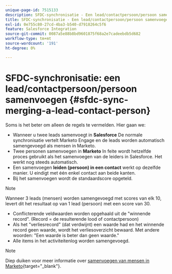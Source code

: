 ```yaml
---
unique-page-id: 7515133
description: SFDC-synchronisatie - Een lead/contactpersoon/persoon samenvoegen - Marketo-documenten - Productdocumentatie
title: SFDC-synchronisatie - Een lead/contactpersoon/persoon samenvoegen
exl-id: 0e755c80-27cd-4ba3-b540-d7918264c5f6
feature: Salesforce Integration
source-git-commit: 0087a5e88b8bd9601875f68a2e7cadeebdb5d682
workflow-type: tm+mt
source-wordcount: '191'
ht-degree: 0%

---
```


# SFDC-synchronisatie: een lead/contactpersoon/persoon samenvoegen {#sfdc-sync-merging-a-lead-contact-person}

Soms is het beter om alleen de regels te vermelden. Hier gaan we:

* Wanneer u twee leads samenvoegt in **Salesforce** De normale synchronisatie vertelt Marketo Engage en de leads worden automatisch samengevoegd als mensen in Marketo.
* Twee personen samenvoegen in **Marketo** In feite wordt hetzelfde proces gebruikt als het samenvoegen van de leiders in Salesforce. Het werkt nog steeds automatisch.
* Een samenvoegen **leiden (persoon) in een contact** werkt op dezelfde manier. U eindigt met één enkel contact aan beide kanten.
* Bij het samenvoegen wordt de standaardscore opgeteld.

>[!NOTE]
>
>Wanneer 3 leads (mensen) worden samengevoegd met scores van elk 10, levert dit het resultaat op van 1 lead (persoon) met een score van 30.

* Conflicterende veldwaarden worden opgehaald uit de &quot;winnende record&quot;. (Record = de resulterende lood of contactpersoon)
* Als het &quot;verliesrecord&quot; (dat verdwijnt) een waarde had en het winnende record geen waarde, wordt het verliesoverzicht bewaard. Met andere woorden: &quot;Een waarde is beter dan geen waarde.&quot;
* Alle items in het activiteitenlog worden samengevoegd.

>[!NOTE]
>
>Diep duiken voor meer informatie over [samenvoegen van mensen in Marketo](/help/marketo/product-docs/core-marketo-concepts/smart-lists-and-static-lists/managing-people-in-smart-lists/find-and-merge-duplicate-people.md){target="_blank"}.
